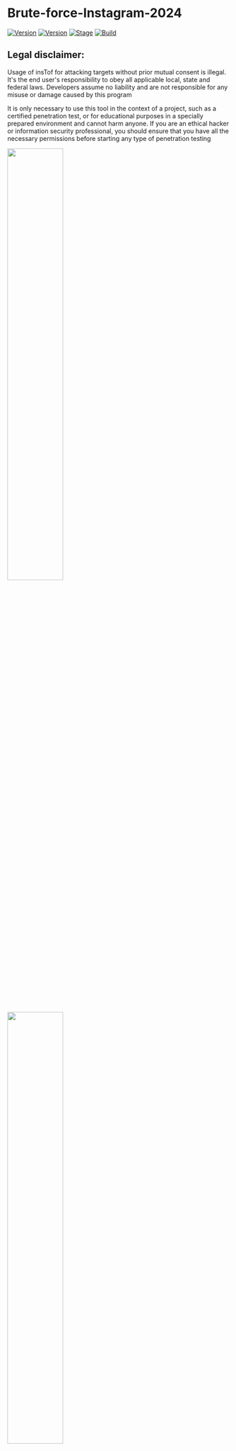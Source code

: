 # Brute-force-Instagram-2024



[![Version](https://img.shields.io/badge/Brutesploit-1.1.0-brightgreen.svg?maxAge=259200)]()
[![Version](https://img.shields.io/badge/Codename-Pretty-red.svg?maxAge=259200)]()
[![Stage](https://img.shields.io/badge/Release-Stable-brightgreen.svg)]()
[![Build](https://img.shields.io/badge/Supported_OS-Linux-orange.svg)]()


## Legal disclaimer:

Usage of insTof for attacking targets without prior mutual consent is illegal. It's the end user's responsibility to obey all applicable local, state and federal laws. Developers assume no liability and are not responsible for any misuse or damage caused by this program 

It is only necessary to use this tool in the context of a project, such as a certified penetration test, or for educational purposes in a specially prepared environment and cannot harm anyone. If you are an ethical hacker or information security professional, you should ensure that you have all the necessary permissions before starting any type of penetration testing

 
 <img src="https://media.tenor.com/bLXVJaboy9gAAAAM/hacking-hacker.gif" width="50%"></img> <img src="https://d.top4top.io/p_29867h9wz1.png" width="50%"></img>




## Getting Started
1. ```git clone https://github.com/0xfff0800/Brute-force-Instagram-2024.git```
2. ```pip3 install colorama```
3. ```cd Brute-force-Instagram-2024```
4. ```python3 insTof.py```


## A Kali Linux operating system. We recommend :
- Kali Linux 2 or Kali 2016.1 rolling 
- Cyborg
- Parrot 
- BackTrack 
- Backbox  
- Android - Trimix
- Iphone - ish 

## BUG ? 
- Please Submit new issue 
- Contact me
- Hey ? do you want ask about all my tools ? you can join me in [Telegram](https://T.me/flaah999)

 ## Download and Clone
 > Download: Click [Here](https://github.com/0xfff0800/Brute-force-Instagram-2024/archive/master.zip) (Brute-force-Instagram-2024.zip)
 
